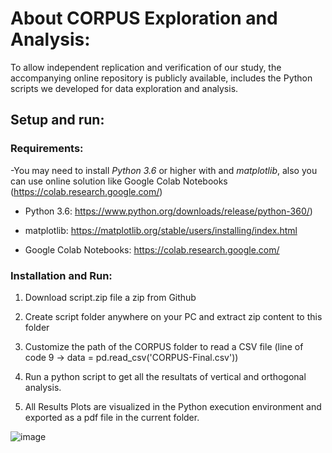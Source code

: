 # About CORPUS Exploration and Analysis:

To allow independent replication and verification of our study, the accompanying online repository is publicly available,
includes the Python scripts we developed for data exploration and analysis.

## Setup and run:

### Requirements:

-You may need to install _Python 3.6_ or higher with and _matplotlib_, also you can use online solution like Google Colab Notebooks (https://colab.research.google.com/)

*  Python 3.6: https://www.python.org/downloads/release/python-360/) 

*  matplotlib: https://matplotlib.org/stable/users/installing/index.html

*  Google Colab Notebooks: https://colab.research.google.com/


### Installation and Run:

1. Download script.zip file a zip from Github

2. Create script folder anywhere on your PC and extract zip content to this folder

3. Customize the path of the CORPUS folder to read a CSV file (line of code 9 ->  data = pd.read_csv('CORPUS-Final.csv'))

4. Run a python script to get all the resultats of vertical and orthogonal analysis.

5. All Results Plots are visualized in the Python execution environment and exported as a pdf file in the current folder. 

![image](https://user-images.githubusercontent.com/42803883/169049820-12127f54-6995-42fd-8da3-936e9358514d.png)

